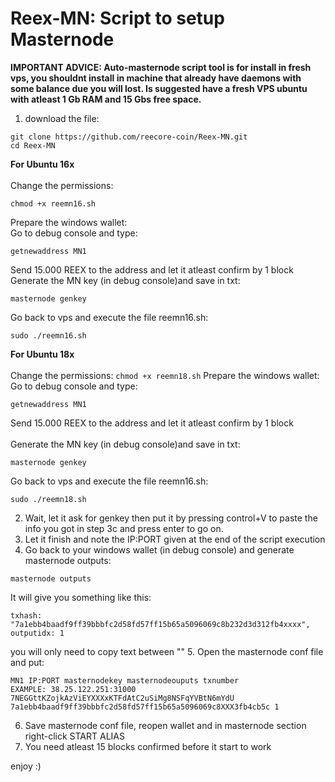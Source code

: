 # Reex-MN: Script to setup Masternode

<b>IMPORTANT ADVICE: Auto-masternode script tool is for install in fresh vps, you shouldnt install in machine that already have daemons with some balance due you will lost. Is suggested have a fresh VPS ubuntu with atleast 1 Gb RAM and 15 Gbs free space.</b>

1. download the file: 
```
git clone https://github.com/reecore-coin/Reex-MN.git
cd Reex-MN
```
<b> For Ubuntu 16x </b><br><br>
Change the permissions:
```
chmod +x reemn16.sh
```
Prepare the windows wallet:<br>
Go to debug console and type:
```
getnewaddress MN1
```
Send 15.000 REEX to the address and let it atleast confirm by 1 block
Generate the MN key  (in debug console)and save in txt:
```
masternode genkey
```
Go back to vps and execute the file reemn16.sh:
```
sudo ./reemn16.sh
```
<b> For Ubuntu 18x </b><br><br>
Change the permissions:
```chmod +x reemn18.sh```
Prepare the windows wallet:
Go to debug console and type:
```
getnewaddress MN1
```
Send 15.000 REEX to the address and let it atleast confirm by 1 block<br><br>
Generate the MN key  (in debug console)and save in txt:
```
masternode genkey
```
Go back to vps and execute the file reemn16.sh:
```
sudo ./reemn18.sh
```
2. Wait, let it ask for genkey then put it by pressing control+V to paste the info you got in step 3c and press enter to go on.
3. Let it finish and note the IP:PORT given at the end of the script execution
4. Go back to your windows wallet (in debug console) and generate masternode outputs:
```
masternode outputs
```
It will give you something like this:  
```
txhash: "7a1ebb4baadf9ff39bbbfc2d58fd57ff15b65a5096069c8b232d3d312fb4xxxx",
outputidx: 1
```
you will only need to copy text between ""
5. Open the masternode conf file and put:
```
MN1 IP:PORT masternodekey masternodeouputs txnumber
EXAMPLE: 38.25.122.251:31000 7NEGGttKZojkAzViEYXXXxKTFdAtC2uSiMg8NSFqYVBtN6mYdU 7a1ebb4baadf9ff39bbbfc2d58fd57ff15b65a5096069c8XXX3fb4cb5c 1
```
6. Save masternode conf file, reopen wallet and in masternode section right-click START ALIAS
7. You need atleast 15 blocks confirmed before it start to work

enjoy :)
